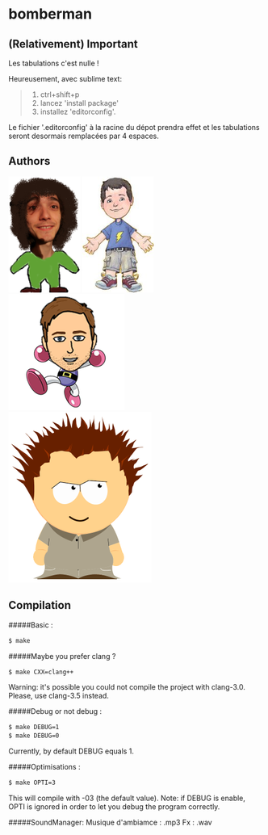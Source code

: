 bomberman
=========

(Relativement) Important
------------------------
Les tabulations c'est nulle !

Heureusement, avec sublime text:
> 1. ctrl+shift+p
> 2. lancez 'install package'
> 3. installez 'editorconfig'.

Le fichier '.editorconfig' à la racine du dépot prendra effet et les tabulations seront desormais remplacées par 4 espaces.


Authors
-------
![Alt text](./avatars/delemo_b.png "delemo_b")
![Alt text](./avatars/sauval_d.jpeg "sauval_d")
![Alt text](./avatars/svirch_n.png "svirch_n")
![Alt text](./avatars/defrei_r.png "defrei_r")

Compilation
-----------
#####Basic :
~~~bash
$ make 
~~~

#####Maybe you prefer clang ?
~~~bash
$ make CXX=clang++
~~~
Warning: it's possible you could not compile the project with clang-3.0. Please, use clang-3.5 instead.

#####Debug or not debug :
~~~bash
$ make DEBUG=1
$ make DEBUG=0
~~~
Currently, by default DEBUG equals 1.

#####Optimisations :
~~~bash
$ make OPTI=3
~~~
This will compile with -03 (the default value).
Note: if DEBUG is enable, OPTI is ignored in order to let you debug the program correctly.

#####SoundManager:
Musique d'ambiamce : .mp3
Fx : .wav
